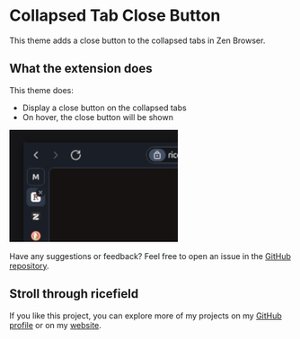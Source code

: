 # Collapsed Tab Close Button

This theme adds a close button to the collapsed tabs in Zen Browser.

## What the extension does

This theme does:

- Display a close button on the collapsed tabs
- On hover, the close button will be shown


![Screenshot of the theme](image.png)


Have any suggestions or feedback? Feel free to open an issue in the [GitHub repository](https://github.com/burnt0rice/zen-themes/issues).


## Stroll through ricefield

If you like this project, you can explore more of my projects on my [GitHub profile](https://github.com/burnt0rice) or on my [website](https://ricefield.ch).
